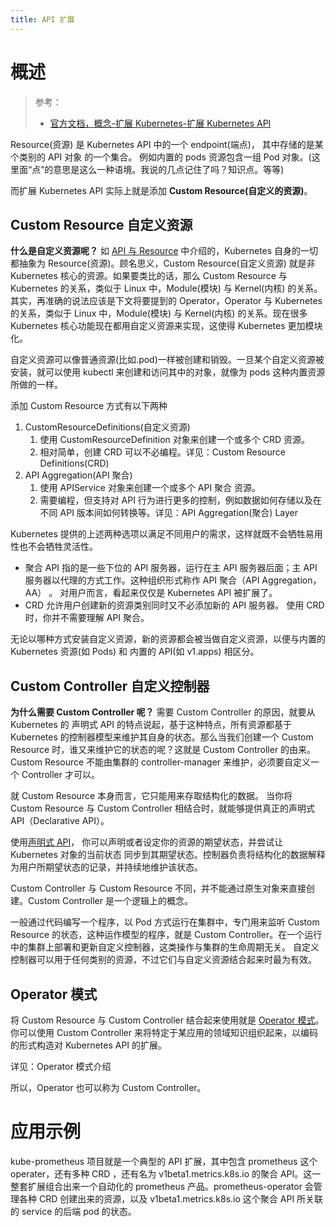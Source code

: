 ```yaml
---
title: API 扩展
---
```


# 概述

> 参考：
>
> - [官方文档，概念-扩展 Kubernetes-扩展 Kubernetes API](https://kubernetes.io/docs/concepts/extend-kubernetes/api-extension/)

Resource(资源) 是 Kubernetes API 中的一个 endpoint(端点)， 其中存储的是某个类别的 API 对象 的一个集合。 例如内置的 pods 资源包含一组 Pod 对象。(这里面“点”的意思是这么一种语境。我说的几点记住了吗？知识点。等等)

而扩展 Kubernetes API 实际上就是添加 **Custom Resource(自定义的资源)**。

## Custom Resource 自定义资源

**什么是自定义资源呢？**
如 [API 与 Resource](/docs/10.云原生/Kubernetes/API%20Resource%20与%20Object/API%20与%20Resource.md) 中介绍的，Kubernetes 自身的一切都抽象为 Resource(资源)。顾名思义，Custom Resource(自定义资源) 就是非 Kubernetes 核心的资源。如果要类比的话，那么 Custom Resource 与 Kubernetes 的关系，类似于 Linux 中，Module(模块) 与 Kernel(内核) 的关系。其实，再准确的说法应该是下文将要提到的 Operator，Operator 与 Kubernetes 的关系，类似于 Linux 中，Module(模块) 与 Kernel(内核) 的关系。现在很多 Kubernetes 核心功能现在都用自定义资源来实现，这使得 Kubernetes 更加模块化。

自定义资源可以像普通资源(比如.pod)一样被创建和销毁。一旦某个自定义资源被安装，就可以使用 kubectl 来创建和访问其中的对象，就像为 pods 这种内置资源所做的一样。

添加 Custom Resource 方式有以下两种

1. CustomResourceDefinitions(自定义资源)
   1. 使用 CustomResourceDefinition 对象来创建一个或多个 CRD 资源。
   2. 相对简单，创建 CRD 可以不必编程。详见：Custom Resource Definitions(CRD)
2. API Aggregation(API 聚合)
   1. 使用 APIService 对象来创建一个或多个 API 聚合 资源。
   2. 需要编程，但支持对 API 行为进行更多的控制，例如数据如何存储以及在不同 API 版本间如何转换等。详见：API Aggregation(聚合) Layer

Kubernetes 提供的上述两种选项以满足不同用户的需求，这样就既不会牺牲易用性也不会牺牲灵活性。

- 聚合 API 指的是一些下位的 API 服务器，运行在主 API 服务器后面；主 API 服务器以代理的方式工作。这种组织形式称作 API 聚合（API Aggregation，AA） 。 对用户而言，看起来仅仅是 Kubernetes API 被扩展了。
- CRD 允许用户创建新的资源类别同时又不必添加新的 API 服务器。 使用 CRD 时，你并不需要理解 API 聚合。

无论以哪种方式安装自定义资源，新的资源都会被当做自定义资源，以便与内置的 Kubernetes 资源(如 Pods) 和 内置的 API(如 v1.apps) 相区分。

## Custom Controller 自定义控制器

**为什么需要 Custom Controller 呢？**
需要 Custom Controller 的原因，就要从 Kubernetes 的 声明式 API 的特点说起，基于这种特点，所有资源都基于 Kubernetes 的控制器模型来维护其自身的状态。那么当我们创建一个 Custom Resource 时，谁又来维护它的状态的呢？这就是 Custom Controller 的由来。Custom Resource 不能由集群的 controller-manager 来维护，必须要自定义一个 Controller 才可以。

就 Custom Resource 本身而言，它只能用来存取结构化的数据。 当你将 Custom Resource 与 Custom Controller 相结合时，就能够提供真正的声明式 API（Declarative API）。

使用[声明式 API](https://kubernetes.io/zh/docs/concepts/overview/kubernetes-api/)， 你可以声明或者设定你的资源的期望状态，并尝试让 Kubernetes 对象的当前状态 同步到其期望状态。控制器负责将结构化的数据解释为用户所期望状态的记录，并持续地维护该状态。

Custom Controller 与 Custom Resource 不同，并不能通过原生对象来直接创建。Custom Controller 是一个逻辑上的概念。

一般通过代码编写一个程序，以 Pod 方式运行在集群中，专门用来监听 Custom Resource 的状态，这种运作模型的程序，就是 Custom Controller。在一个运行中的集群上部署和更新自定义控制器，这类操作与集群的生命周期无关。 自定义控制器可以用于任何类别的资源，不过它们与自定义资源结合起来时最为有效。

## Operator 模式

将 Custom Resource 与 Custom Controller 结合起来使用就是 [Operator 模式](https://coreos.com/blog/introducing-operators.html)。你可以使用 Custom Controller 来将特定于某应用的领域知识组织起来，以编码的形式构造对 Kubernetes API 的扩展。

详见：Operator 模式介绍

所以，Operator 也可以称为 Custom Controller。

# 应用示例

kube-prometheus 项目就是一个典型的 API 扩展，其中包含 prometheus 这个 operater，还有多种 CRD ，还有名为 v1beta1.metrics.k8s.io 的聚合 API。这一整套扩展组合出来一个自动化的 prometheus 产品。prometheus-operator 会管理各种 CRD 创建出来的资源，以及 v1beta1.metrics.k8s.io 这个聚合 API 所关联的 service 的后端 pod 的状态。
